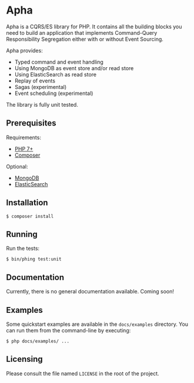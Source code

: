 [PHP 7+]: (http://php.net)
[Composer]: (https://getcomposer.net)
[MongoDB]: (https://www.mongodb.org)
[ElasticSearch]: (https://www.elastic.co/products/elasticsearch)

Apha
====

Apha is a CQRS/ES library for PHP. It contains all the building blocks
you need to build an application that implements Command-Query Responsibility
Segregation either with or without Event Sourcing.

Apha provides:
* Typed command and event handling
* Using MongoDB as event store and/or read store
* Using ElasticSearch as read store
* Replay of events
* Sagas (experimental)
* Event scheduling (experimental)

The library is fully unit tested.

## Prerequisites

Requirements:
* [PHP 7+]
* [Composer]

Optional:
* [MongoDB]
* [ElasticSearch]

## Installation

```
$ composer install
```

## Running

Run the tests:
```
$ bin/phing test:unit
```

## Documentation

Currently, there is no general documentation available. Coming soon!

## Examples

Some quickstart examples are available in the `docs/examples` directory.
You can run them from the command-line by executing:

```
$ php docs/examples/ ...
```

## Licensing
Please consult the file named `LICENSE` in the root of the project.
